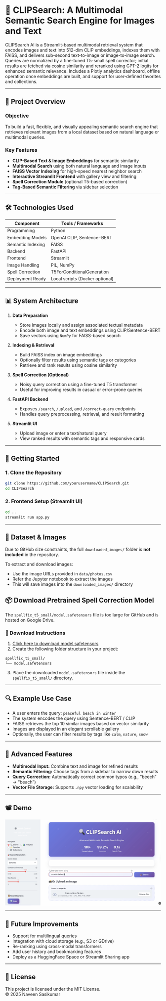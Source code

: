 # 🎯 CLIPSearch: A Multimodal Semantic Search Engine for Images and Text

CLIPSearch AI is a Streamlit-based multimodal retrieval system that encodes images and text into 512-dim CLIP embeddings, indexes them with FAISS, and delivers sub-second text-to-image or image-to-image search. Queries are normalized by a fine-tuned T5-small spell corrector; initial results are fetched via cosine similarity and reranked using GPT-2 logits for enhanced semantic relevance. Includes a Plotly analytics dashboard, offline operation once embeddings are built, and support for user-defined favorites and collections.

---

## 📌 Project Overview

### Objective
To build a fast, flexible, and visually appealing semantic search engine that retrieves relevant images from a local dataset based on natural language or multimodal queries.

### Key Features
- **CLIP-Based Text & Image Embeddings** for semantic similarity  
- **Multimodal Search** using both natural language and image inputs  
- **FAISS Vector Indexing** for high-speed nearest neighbor search  
- **Interactive Streamlit Frontend** with gallery view and filtering  
- **Spell Correction Module** (optional T5-based correction)  
- **Tag-Based Semantic Filtering** via sidebar selection  

---

## 🛠️ Technologies Used

| Component         | Tools / Frameworks              |
|-------------------|---------------------------------|
| Programming       | Python                          |
| Embedding Models  | OpenAI CLIP, Sentence-BERT      |
| Semantic Indexing | FAISS                           |
| Backend           | FastAPI                         |
| Frontend          | Streamlit                       |
| Image Handling    | PIL, NumPy                      |
| Spell Correction  | T5ForConditionalGeneration      |
| Deployment Ready  | Local scripts (Docker optional) |

---

## 📊 System Architecture

1. **Data Preparation**  
   - Store images locally and assign associated textual metadata  
   - Encode both image and text embeddings using CLIP/Sentence-BERT  
   - Save vectors using `NumPy` for FAISS-based search  

2. **Indexing & Retrieval**  
   - Build FAISS index on image embeddings  
   - Optionally filter results using semantic tags or categories  
   - Retrieve and rank results using cosine similarity  

3. **Spell Correction (Optional)**  
   - Noisy query correction using a fine-tuned T5 transformer  
   - Useful for improving results in casual or error-prone queries  

4. **FastAPI Backend**  
   - Exposes `/search`, `/upload`, and `/correct-query` endpoints  
   - Handles query preprocessing, retrieval, and result formatting  

5. **Streamlit UI**  
   - Upload image or enter a text/natural query  
   - View ranked results with semantic tags and responsive cards  

---

## 🧪 Getting Started

### 1. Clone the Repository

```bash
git clone https://github.com/yourusername/CLIPSearch.git
cd CLIPSearch
```

### 2. Frontend Setup (Streamlit UI)

```bash
cd ..
streamlit run app.py
```
---

## 📁 Dataset & Images

Due to GitHub size constraints, the full `downloaded_images/` folder is **not included** in the repository.

To extract and download images:

- Use the image URLs provided in `data/photos.csv`
- Refer the Jupyter notebook to extract the images
- This will save images into the `downloaded_images/` directory

## 📦 Download Pretrained Spell Correction Model

The `spellfix_t5_small/model.safetensors` file is too large for GitHub and is hosted on Google Drive.

### 🔽 Download Instructions

1. [Click here to download model.safetensors]([https://drive.google.com/file/d/YOUR_FILE_ID/view?usp=sharing](https://drive.google.com/file/d/1408dJqMTyd2fPiGVB5qBnklFjwwsGzKg/view?usp=sharing))
2. Create the following folder structure in your project:
```
spellfix_t5_small/
└── model.safetensors
```
3. Place the downloaded `model.safetensors` file inside the `spellfix_t5_small/` directory.

---

## 🔍 Example Use Case

- A user enters the query: `peaceful beach in winter`  
- The system encodes the query using Sentence-BERT / CLIP  
- FAISS retrieves the top 10 similar images based on vector similarity  
- Images are displayed in an elegant scrollable gallery  
- Optionally, the user can filter results by tags like `calm`, `nature`, `snow`  

---

## 🧠 Advanced Features

- **Multimodal Input:** Combine text and image for refined results  
- **Semantic Filtering:** Choose tags from a sidebar to narrow down results  
- **Query Correction:** Automatically correct common typos (e.g., “beech” → “beach”)  
- **Vector File Storage:** Supports `.npy` vector loading for scalability  

---

## 📽️ Demo
[![Watch the demo](screenshots/demo-thumbnail.png)]([https://drive.google.com/file/d/1AbCDeFgHiJKlmNOPQR2/view](https://drive.google.com/file/d/1408dJqMTyd2fPiGVB5qBnklFjwwsGzKg/view?usp=sharing))

---

## 🚀 Future Improvements

- Support for multilingual queries  
- Integration with cloud storage (e.g., S3 or GDrive)  
- Re-ranking using cross-modal transformers  
- Add user history and bookmarking features  
- Deploy as a HuggingFace Space or Streamlit Sharing app  

---

## 📄 License

This project is licensed under the MIT License.  
© 2025 Naveen Sasikumar
